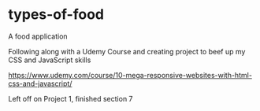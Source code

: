 # types-of-food
A food application 


Following along with a Udemy Course and creating project to beef up my CSS and JavaScript skills

https://www.udemy.com/course/10-mega-responsive-websites-with-html-css-and-javascript/

Left off on Project 1, finished section 7